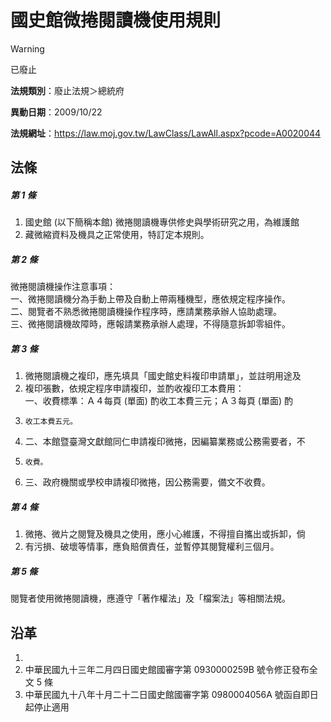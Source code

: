 # 國史館微捲閱讀機使用規則
> [!WARNING]
> 已廢止

**法規類別**：廢止法規＞總統府

**異動日期**：2009/10/22  

**法規網址**：https://law.moj.gov.tw/LawClass/LawAll.aspx?pcode=A0020044



## 法條
##### 第 1 條
1. 國史館 (以下簡稱本館) 微捲閱讀機專供修史與學術研究之用，為維護館
1. 藏微縮資料及機具之正常使用，特訂定本規則。

##### 第 2 條
微捲閱讀機操作注意事項：  
一、微捲閱讀機分為手動上帶及自動上帶兩種機型，應依規定程序操作。  
二、閱覽者不熟悉微捲閱讀機操作程序時，應請業務承辦人協助處理。  
三、微捲閱讀機故障時，應報請業務承辦人處理，不得隨意拆卸零組件。

##### 第 3 條
1. 微捲閱讀機之複印，應先填具「國史館史料複印申請單」，並註明用途及
1. 複印張數，依規定程序申請複印，並酌收複印工本費用：  
一、收費標準：Ａ４每頁 (單面) 酌收工本費三元；Ａ３每頁 (單面) 酌
1.     收工本費五元。
1. 二、本館暨臺灣文獻館同仁申請複印微捲，因編纂業務或公務需要者，不
1.     收費。
1. 三、政府機關或學校申請複印微捲，因公務需要，備文不收費。

##### 第 4 條
1. 微捲、微片之閱覽及機具之使用，應小心維護，不得擅自攜出或拆卸，倘
1. 有污損、破壞等情事，應負賠償責任，並暫停其閱覽權利三個月。

##### 第 5 條
閱覽者使用微捲閱讀機，應遵守「著作權法」及「檔案法」等相關法規。

## 沿革
1. 
1. 中華民國九十三年二月四日國史館國審字第 0930000259B  號令修正發布全文 5  條
1. 中華民國九十八年十月二十二日國史館國審字第 0980004056A  號函自即日起停止適用
